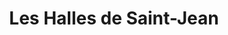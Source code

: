 ---
title: "Les Halles de Saint-Jean"
url: /saint-jean-sur-richelieu/les-halles-de-saint-jean/
shop: mall
---